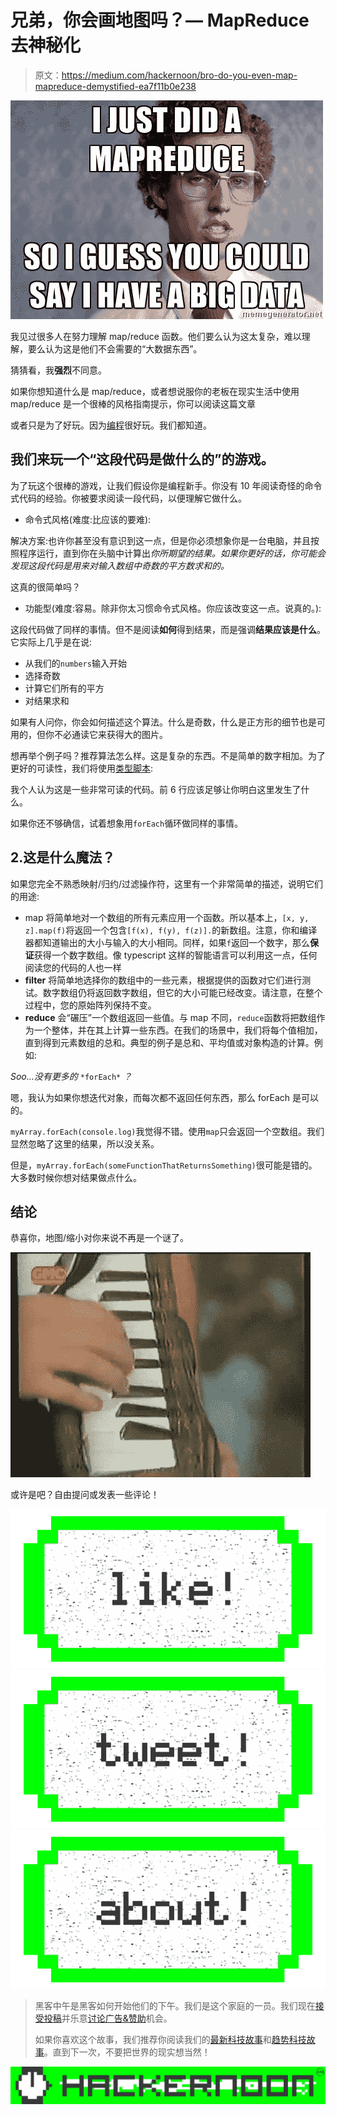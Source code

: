 # 兄弟，你会画地图吗？— MapReduce 去神秘化

> 原文：<https://medium.com/hackernoon/bro-do-you-even-map-mapreduce-demystified-ea7f11b0e238>

![](img/77c113f9c66482c949639597fabcac8b.png)

我见过很多人在努力理解 map/reduce 函数。他们要么认为这太复杂，难以理解，要么认为这是他们不会需要的“大数据东西”。

猜猜看，我**强烈**不同意。

如果你想知道什么是 map/reduce，或者想说服你的老板在现实生活中使用 map/reduce 是一个很棒的风格指南提示，你可以阅读这篇文章

或者只是为了好玩。因为[编程](https://hackernoon.com/tagged/programming)很好玩。我们都知道。

## 我们来玩一个“这段代码是做什么的”的游戏。

为了玩这个很棒的游戏，让我们假设你是编程新手。你没有 10 年阅读奇怪的命令式代码的经验。你被要求阅读一段代码，以便理解它做什么。

*   命令式风格(难度:比应该的要难):

解决方案:也许你甚至没有意识到这一点，但是你必须想象你是一台电脑，并且按照程序运行，直到你在头脑中计算出*你所期望的结果。如果你更好的话，你可能会发现这段代码是用来对输入数组中奇数的平方数求和的。*

这真的很简单吗？

*   功能型(难度:容易。除非你太习惯命令式风格。你应该改变这一点。说真的。):

这段代码做了同样的事情。但不是阅读**如何**得到结果，而是强调**结果应该是什么**。它实际上几乎是在说:

*   从我们的`numbers`输入开始
*   选择奇数
*   计算它们所有的平方
*   对结果求和

如果有人问你，你会如何描述这个算法。什么是奇数，什么是正方形的细节也是可用的，但你不必通读它来获得大的图片。

想再举个例子吗？推荐算法怎么样。这是复杂的东西。不是简单的数字相加。为了更好的可读性，我们将使用[类型脚本](https://hackernoon.com/tagged/typescript):

我个人认为这是一些非常可读的代码。前 6 行应该足够让你明白这里发生了什么。

如果你还不够确信，试着想象用`forEach`循环做同样的事情。

## 2.这是什么魔法？

如果您完全不熟悉映射/归约/过滤操作符，这里有一个非常简单的描述，说明它们的用途:

*   map 将简单地对一个数组的所有元素应用一个函数。所以基本上，`[x, y, z].map(f)`将返回一个包含`[f(x), f(y), f(z)].`的新数组。注意，你和编译器都知道输出的大小与输入的大小相同。同样，如果`f`返回一个数字，那么**保证**获得一个数字数组。像 typescript 这样的智能语言可以利用这一点，任何阅读您的代码的人也一样
*   **filter** 将简单地选择你的数组中的一些元素，根据提供的函数对它们进行测试。数字数组仍将返回数字数组，但它的大小可能已经改变。请注意，在整个过程中，您的原始阵列保持不变。
*   **reduce** 会“碾压”一个数组返回一些值。与 map 不同，`reduce`函数将把数组作为一个整体，并在其上计算一些东西。在我们的场景中，我们将每个值相加，直到得到元素数组的总和。典型的例子是总和、平均值或对象构造的计算。例如:

*Soo…没有更多的* `*forEach*` *？*

嗯，我认为如果你想迭代对象，而每次都不返回任何东西，那么 forEach 是可以的。

`myArray.forEach(console.log)`我觉得不错。使用`map`只会返回一个空数组。我们显然忽略了这里的结果，所以没关系。

但是，`myArray.forEach(someFunctionThatReturnsSomething)`很可能是错的。大多数时候你想对结果做点什么。

## 结论

恭喜你，地图/缩小对你来说不再是一个谜了。

![](img/1a46d46260547158f3ba2320caafe656.png)

或许是吧？自由提问或发表一些评论！

[![](img/50ef4044ecd4e250b5d50f368b775d38.png)](http://bit.ly/HackernoonFB)[![](img/979d9a46439d5aebbdcdca574e21dc81.png)](https://goo.gl/k7XYbx)[![](img/2930ba6bd2c12218fdbbf7e02c8746ff.png)](https://goo.gl/4ofytp)

> 黑客中午是黑客如何开始他们的下午。我们是这个家庭的一员。我们现在[接受投稿](http://bit.ly/hackernoonsubmission)并乐意[讨论广告&赞助](mailto:partners@amipublications.com)机会。
> 
> 如果你喜欢这个故事，我们推荐你阅读我们的[最新科技故事](http://bit.ly/hackernoonlatestt)和[趋势科技故事](https://hackernoon.com/trending)。直到下一次，不要把世界的现实想当然！

![](img/be0ca55ba73a573dce11effb2ee80d56.png)
